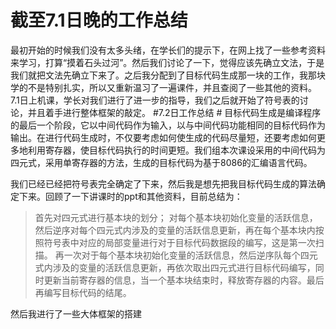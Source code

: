# 截至7.1日晚的工作总结 #
最初开始的时候我们没有太多头绪，在学长们的提示下，在网上找了一些参考资料来学习，打算“摸着石头过河”。然后我们讨论了一下，觉得应该先确立文法，于是我们就把文法先确立下来了。之后我分配到了目标代码生成那一块的工作，我那块学的不是特别扎实，所以又重新温习了一遍课件，并且查阅了一些其他的资料。
7.1日上机课，学长对我们进行了进一步的指导，我们之后就开始了符号表的讨论，并且着手进行整体框架的敲定。
#7.2日工作总结  #
目标代码生成是编译程序的最后一个阶段，它以中间代码作为输入，以与中间代码功能相同的目标代码作为输出。在进行代码生成时，不仅要考虑如何使生成的代码尽量短，还要考虑如何更多地利用寄存器，使目标代码执行的时间更短。我们组本次课设采用的中间代码为四元式，采用单寄存器的方法，生成的目标代码为基于8086的汇编语言代码。

我们已经已经把符号表完全确定了下来，然后我是想先把我目标代码生成的算法确定下来。回顾了一下讲课时的ppt和其他资料，目前总结为：
> 首先对四元式进行基本块的划分；
> 对每个基本块初始化变量的活跃信息，然后逆序对每个四元式内涉及的变量的活跃信息更新，再在每个基本块内按照符号表中对应的局部变量进行对于目标代码数据段的编写，这是第一次扫描。
>再一次对于每个基本块初始化变量的活跃信息，然后逆序队每个四元式内涉及的变量的活跃信息更新，再依次取出四元式进行目标代码编写，同时更新当前寄存器的信息，当一个基本块结束时，释放寄存器的内容。最后再编写目标代码的结尾。

然后我进行了一些大体框架的搭建
